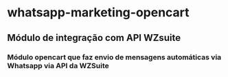 # whatsapp-marketing-opencart
## Módulo de integração com API WZsuite
### Módulo opencart que faz envio de mensagens automáticas via Whatsapp via API da WZSuite
